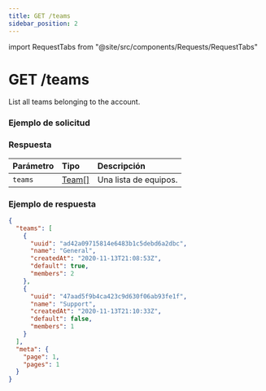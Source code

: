 ```yaml
---
title: GET /teams
sidebar_position: 2
---
```


import RequestTabs from "@site/src/components/Requests/RequestTabs"

# GET /teams

List all teams belonging to the account.

### Ejemplo de solicitud

<RequestTabs endpoint='teams_api' request="get_teams"/>

### Respuesta

| Parámetro | Tipo                                       | Descripción      |
| :-------- | :----------------------------------------- | :--------------- |
| `teams`   | [Team[]](/api/reference/object_types/team) | Una lista de equipos. |


### Ejemplo de respuesta

```json title=response.json
{
  "teams": [
    {
      "uuid": "ad42a09715814e6483b1c5debd6a2dbc",
      "name": "General",
      "createdAt": "2020-11-13T21:08:53Z",
      "default": true,
      "members": 2
    },
    {
      "uuid": "47aad5f9b4ca423c9d630f06ab93fe1f",
      "name": "Support",
      "createdAt": "2020-11-13T21:10:33Z",
      "default": false,
      "members": 1
    }
  ],
  "meta": {
    "page": 1,
    "pages": 1
  }
}
``` 